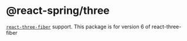 <span class="citation" data-cites="react-spring/three">@react-spring/three</span>
=================================================================================

[`react-three-fiber`](https://github.com/drcmda/react-three-fiber) support. This package is for version 6 of react-three-fiber
